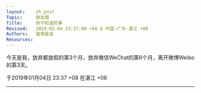 ```yaml
---
layout:    zh_post
Topic:     朋友圈
Title:     你不知道的事
Revised:   2019-01-04 23:37:00 +08 @ 中国-广东-湛江 +08
Authors:   璀璨星辰
Resources:
---
```


今天是我，放弃都放假的第3个月，放弃微信WeChat的第6个月，离开微博Weibo的第3天。

于2019年01月04日 23:37 +08 在湛江 +08

--------------------------------------------------------------------------------
